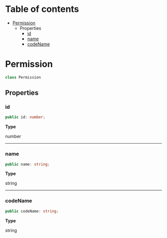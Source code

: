 # Table of contents

* [Permission][ClassDeclaration-2]
    * Properties
        * [id][PropertyDeclaration-6]
        * [name][PropertyDeclaration-7]
        * [codeName][PropertyDeclaration-8]

# Permission

```typescript
class Permission
```
## Properties

### id

```typescript
public id: number;
```

**Type**

number

----------

### name

```typescript
public name: string;
```

**Type**

string

----------

### codeName

```typescript
public codeName: string;
```

**Type**

string

[ClassDeclaration-2]: permission.md#permission
[PropertyDeclaration-6]: permission.md#id
[PropertyDeclaration-7]: permission.md#name
[PropertyDeclaration-8]: permission.md#codename